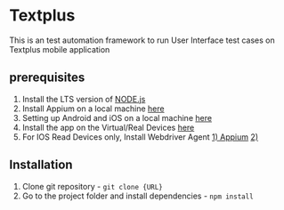 # Textplus
This is an test automation framework to run User Interface test cases on Textplus mobile application

## prerequisites

1. Install the LTS version of [NODE.js](https://nodejs.org/en/)
2. Install Appium on a local machine [here](https://github.com/webdriverio/appium-boilerplate/blob/main/docs/APPIUM.md)
3. Setting up Android and iOS on a local machine [here](https://github.com/webdriverio/appium-boilerplate/blob/main/docs/ANDROID_IOS_SETUP.md)
4. Install the app on the Virtual/Real Devices [here](./app)
5. For IOS Read Devices only, Install Webdriver Agent [1) Appium](https://appium.io/docs/en/drivers/ios-xcuitest-real-devices/#appium-xcuitest-driver-real-device-setup) [2) ](https://github.com/facebookarchive/WebDriverAgent)

## Installation

1. Clone git repository - `git clone {URL}`
2. Go to the project folder and install dependencies - `npm install`

